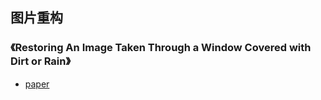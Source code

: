 ## 图片重构


### 《Restoring An Image Taken Through a Window Covered with Dirt or Rain》
* [paper](paper/2015-Restoring%20an%20image%20taken%20through%20a%20window%20covered%20with%20dirt%20or%20rain..pdf)